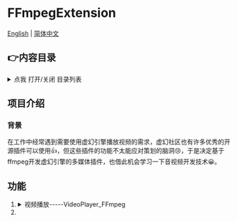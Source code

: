 # FFmpegExtension

[English](README.md) | [简体中文](README.zh*Hans.md)

## :point_right:内容目录

<details>
  <summary>点我 打开/关闭 目录列表</summary>

* [内容目录](#内容目录)
* [项目介绍](#项目介绍)
  * [背景](#背景)
* [功能](#功能)
* [快速入门](#快速入门)
* [维护者](#维护者)
* [贡献者](#贡献者)
* [许可证](#许可证)

</details>

## 项目介绍

### 背景

在工作中经常遇到需要使用虚幻引擎播放视频的需求，虚幻社区也有许多优秀的开源插件可以使用:+1:，但这些插件的功能不太能应对策划的脑洞:cry:，于是决定基于ffmpeg开发虚幻引擎的多媒体插件，也借此机会学习一下音视频开发技术:grinning:。

## 功能

1. <details>
   <summary>视频播放-----VideoPlayer_FFmpeg</summary>
   视频播放对象以控件方式存在，继承自 UImage ，
   </details>

2. 
